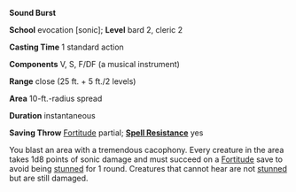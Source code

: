  **Sound Burst**

**School** evocation [sonic]; **Level** bard 2, cleric 2

**Casting Time** 1 standard action

**Components** V, S, F/DF (a musical instrument)

**Range** close (25 ft. + 5 ft./2 levels)

**Area** 10-ft.-radius spread

**Duration** instantaneous

**Saving Throw** [Fortitude](../combat#_fortitude) partial; **[Spell Resistance](../glossary#_spell-resistance)** yes

You blast an area with a tremendous cacophony. Every creature in the area takes 1d8 points of sonic damage and must succeed on a [Fortitude](../combat#_fortitude) save to avoid being [stunned](../glossary#_stunned) for 1 round. Creatures that cannot hear are not [stunned](../glossary#_stunned) but are still damaged.

